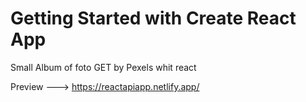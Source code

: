 # Getting Started with Create React App

Small Album of foto GET by Pexels whit react

Preview ---> https://reactapiapp.netlify.app/